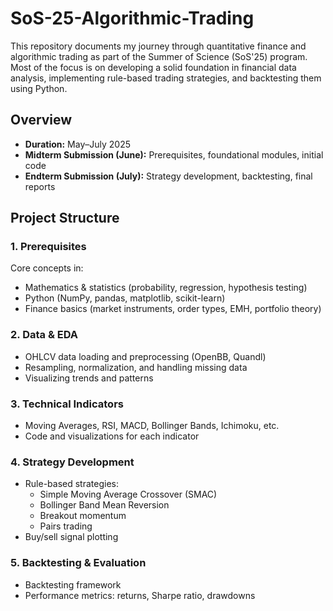 # SoS-25-Algorithmic-Trading

This repository documents my journey through quantitative finance and algorithmic trading as part of the Summer of Science (SoS'25) program. Most of the focus is on developing a solid foundation in financial data analysis, implementing rule-based trading strategies, and backtesting them using Python.

## Overview

- **Duration:** May–July 2025  
- **Midterm Submission (June):** Prerequisites, foundational modules, initial code  
- **Endterm Submission (July):** Strategy development, backtesting, final reports

## Project Structure

### 1. Prerequisites 
Core concepts in:
- Mathematics & statistics (probability, regression, hypothesis testing)
- Python (NumPy, pandas, matplotlib, scikit-learn)
- Finance basics (market instruments, order types, EMH, portfolio theory)

### 2. Data & EDA 
- OHLCV data loading and preprocessing (OpenBB, Quandl)
- Resampling, normalization, and handling missing data
- Visualizing trends and patterns

### 3. Technical Indicators 
- Moving Averages, RSI, MACD, Bollinger Bands, Ichimoku, etc.
- Code and visualizations for each indicator

### 4. Strategy Development 
- Rule-based strategies:
  - Simple Moving Average Crossover (SMAC)
  - Bollinger Band Mean Reversion
  - Breakout momentum
  - Pairs trading
- Buy/sell signal plotting

### 5. Backtesting & Evaluation 
- Backtesting framework
- Performance metrics: returns, Sharpe ratio, drawdowns

